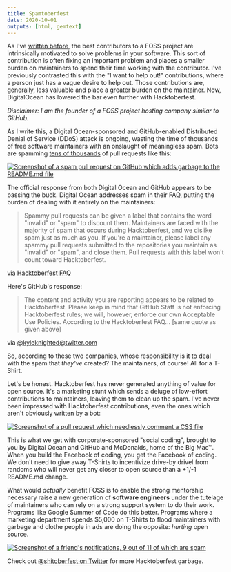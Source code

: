 ```yaml
---
title: Spamtoberfest
date: 2020-10-01
outputs: [html, gemtext]
---
```


As I've [written before][0], the best contributors to a FOSS project are
intrinsically motivated to solve problems in your software. This sort of
contribution is often fixing an important problem and places a smaller burden on
maintainers to spend their time working with the contributor. I've previously
contrasted this with the "I want to help out!" contributions, where a person
just has a vague desire to help out. Those contributions are, generally, less
valuable and place a greater burden on the maintainer. Now, DigitalOcean has
lowered the bar even further with Hacktoberfest.

*Disclaimer: I am the founder of a FOSS project hosting company similar to GitHub.*

[0]: https://drewdevault.com/2020/08/10/How-to-contribute-to-FOSS.html

As I write this, a Digital Ocean-sponsored and GitHub-enabled Distributed Denial
of Service (DDoS) attack is ongoing, wasting the time of thousands of free
software maintainers with an onslaught of meaningless spam. Bots are spamming
[tens of thousands][1] of pull requests like this:

[![Screenshot of a spam pull request on GitHub which adds garbage to the README.md file](https://l.sr.ht/71VU.png)](https://github.com/hundredrabbits/100r.co/pull/39/files)

[1]: https://github.com/search?q=amazing+project+is:pr&type=Issues

The official response from both Digital Ocean and GitHub appears to be passing
the buck.  Digital Ocean addresses spam in their FAQ, putting the burden of
dealing with it entirely on the maintainers:

> Spammy pull requests can be given a label that contains the word "invalid" or
> "spam" to discount them. Maintainers are faced with the majority of spam that
> occurs during Hacktoberfest, and we dislike spam just as much as you. If
> you're a maintainer, please label any spammy pull requests submitted to the
> repositories you maintain as "invalid" or "spam", and close them. Pull
> requests with this label won't count toward Hacktoberfest.

via [Hacktoberfest FAQ](https://hacktoberfest.digitalocean.com/details)

Here's GitHub's response:

> The content and activity you are reporting appears to be related to
> Hacktoberfest. Please keep in mind that GitHub Staff is not enforcing
> Hacktoberfest rules; we will, however, enforce our own Acceptable Use
> Policies. According to the Hacktoberfest FAQ... [same quote as given above]

via [@kyleknighted@twitter.com][2]

[2]: https://twitter.com/kyleknighted/status/1311685461828612097

So, according to these two companies, whose responsibility is it to deal with
the spam that *they've* created? The maintainers, of course! All for a T-Shirt.

Let's be honest. Hacktoberfest has never generated anything of value for open
source. It's a marketing stunt which sends a deluge of low-effort contributions
to maintainers, leaving them to clean up the spam. I've never been impressed
with Hacktoberfest contributions, even the ones which aren't obviously written
by a bot:

[![Screenshot of a pull request which needlessly comment a CSS file](https://l.sr.ht/F-sU.png)](https://github.com/whatwg/html/pull/5975/files)

This is what we get with corporate-sponsored "social coding", brought to you by
Digital Ocean and GitHub and McDonalds, home of the Big Mac&trade;. When you
build the Facebook of coding, you get the Facebook of coding. We don't need to
give away T-Shirts to incentivize drive-by drivel from randoms who will never
get any closer to open source than a +1/-1 README.md change.

What would *actually* benefit FOSS is to enable the strong mentorship necessary
raise a new generation of **software engineers** under the tutelage of
maintainers who can rely on a strong support system to do their work. Programs
like Google Summer of Code do this better. Programs where a marketing department
spends $5,000 on T-Shirts to flood maintainers with garbage and clothe people in
ads are doing the opposite: *hurting* open source.

[![Screenshot of a friend's notifications, 9 out of 11 of which are spam](https://l.sr.ht/KoFK.png)](https://l.sr.ht/KoFK.png)

Check out [@shitoberfest on Twitter](https://twitter.com/shitoberfest) for more
Hacktoberfest garbage.

